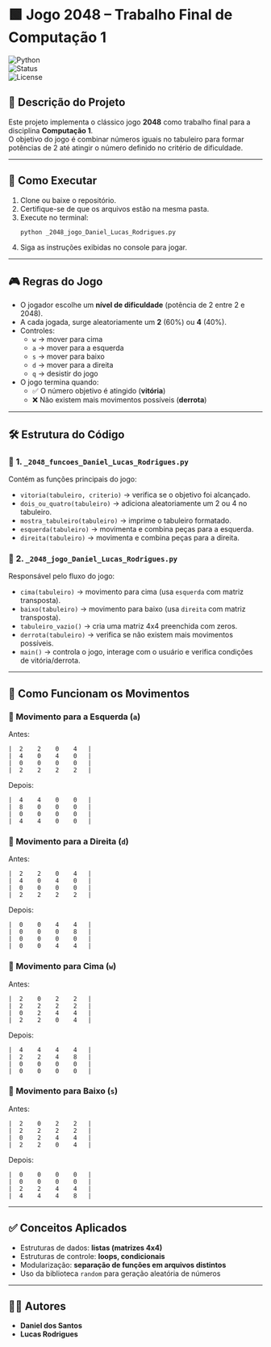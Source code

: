 # 🟩 Jogo 2048 – Trabalho Final de Computação 1  

![Python](https://img.shields.io/badge/Python-3.x-blue?style=flat-square)  
![Status](https://img.shields.io/badge/Status-Finalizado-green?style=flat-square)  
![License](https://img.shields.io/badge/License-MIT-lightgrey?style=flat-square)  

## 📌 **Descrição do Projeto**
Este projeto implementa o clássico jogo **2048** como trabalho final para a disciplina **Computação 1**.  
O objetivo do jogo é combinar números iguais no tabuleiro para formar potências de 2 até atingir o número definido no critério de dificuldade.

---

## 🚀 **Como Executar**
1. Clone ou baixe o repositório.  
2. Certifique-se de que os arquivos estão na mesma pasta.  
3. Execute no terminal:  
   ```bash
   python _2048_jogo_Daniel_Lucas_Rodrigues.py
   ```
4. Siga as instruções exibidas no console para jogar.

---

## 🎮 **Regras do Jogo**
- O jogador escolhe um **nível de dificuldade** (potência de 2 entre 2 e 2048).  
- A cada jogada, surge aleatoriamente um **2** (60%) ou **4** (40%).  
- Controles:  
  - `w` → mover para cima  
  - `a` → mover para a esquerda  
  - `s` → mover para baixo  
  - `d` → mover para a direita  
  - `q` → desistir do jogo  
- O jogo termina quando:
  - ✅ O número objetivo é atingido (**vitória**)  
  - ❌ Não existem mais movimentos possíveis (**derrota**)  

---

## 🛠️ **Estrutura do Código**

### 📄 **1. `_2048_funcoes_Daniel_Lucas_Rodrigues.py`**
Contém as funções principais do jogo:
- `vitoria(tabuleiro, criterio)` → verifica se o objetivo foi alcançado.  
- `dois_ou_quatro(tabuleiro)` → adiciona aleatoriamente um 2 ou 4 no tabuleiro.  
- `mostra_tabuleiro(tabuleiro)` → imprime o tabuleiro formatado.  
- `esquerda(tabuleiro)` → movimenta e combina peças para a esquerda.  
- `direita(tabuleiro)` → movimenta e combina peças para a direita.  

### 📄 **2. `_2048_jogo_Daniel_Lucas_Rodrigues.py`**
Responsável pelo fluxo do jogo:
- `cima(tabuleiro)` → movimento para cima (usa `esquerda` com matriz transposta).  
- `baixo(tabuleiro)` → movimento para baixo (usa `direita` com matriz transposta).  
- `tabuleiro_vazio()` → cria uma matriz 4x4 preenchida com zeros.  
- `derrota(tabuleiro)` → verifica se não existem mais movimentos possíveis.  
- `main()` → controla o jogo, interage com o usuário e verifica condições de vitória/derrota.  

---

## 🧠 **Como Funcionam os Movimentos**

### 🔄 Movimento para a Esquerda (`a`)
Antes:
```
|  2    2    0    4   |
|  4    0    4    0   |
|  0    0    0    0   |
|  2    2    2    2   |
```
Depois:
```
|  4    4    0    0   |
|  8    0    0    0   |
|  0    0    0    0   |
|  4    4    0    0   |
```

### 🔁 Movimento para a Direita (`d`)
Antes:
```
|  2    2    0    4   |
|  4    0    4    0   |
|  0    0    0    0   |
|  2    2    2    2   |
```
Depois:
```
|  0    0    4    4   |
|  0    0    0    8   |
|  0    0    0    0   |
|  0    0    4    4   |
```

### 🔼 Movimento para Cima (`w`)
Antes:
```
|  2    0    2    2   |
|  2    2    2    2   |
|  0    2    4    4   |
|  2    2    0    4   |
```
Depois:
```
|  4    4    4    4   |
|  2    2    4    8   |
|  0    0    0    0   |
|  0    0    0    0   |
```

### 🔽 Movimento para Baixo (`s`)
Antes:
```
|  2    0    2    2   |
|  2    2    2    2   |
|  0    2    4    4   |
|  2    2    0    4   |
```
Depois:
```
|  0    0    0    0   |
|  0    0    0    0   |
|  2    2    4    4   |
|  4    4    4    8   |
```

---


## ✅ **Conceitos Aplicados**
- Estruturas de dados: **listas (matrizes 4x4)**
- Estruturas de controle: **loops, condicionais**
- Modularização: **separação de funções em arquivos distintos**
- Uso da biblioteca `random` para geração aleatória de números

---

## 👨‍💻 **Autores**
- **Daniel dos Santos**  
- **Lucas Rodrigues**
